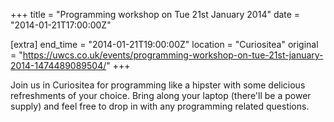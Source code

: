 +++
title = "Programming workshop on Tue 21st January 2014"
date = "2014-01-21T17:00:00Z"

[extra]
end_time = "2014-01-21T19:00:00Z"
location = "Curiositea"
original = "https://uwcs.co.uk/events/programming-workshop-on-tue-21st-january-2014-1474489089504/"
+++

Join us in Curiositea for programming like a hipster with some delicious refreshments of your choice. Bring along your laptop (there'll be a power supply) and feel free to drop in with any programming related questions.

